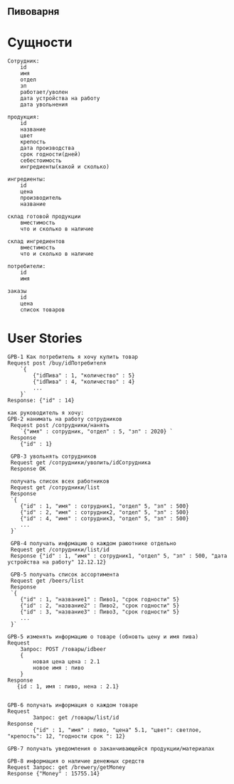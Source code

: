 ## Пивоварня

# Cущности

    Сотрудник:
        id
        имя
        отдел
        зп
        работает/уволен
        дата устройства на работу
        дата увольнения

    продукция:
        id
        название
        цвет
        крепость
        дата производства
        срок годности(дней)
        себестоимость
        ингредиенты(какой и сколько)
      
    ингредиенты:
        id
        цена
        производитель
        название
    
    склад готовой продукции
        вместимость
        что и сколько в наличие
        
    склад ингредиентов
        вместимость
        что и сколько в наличие
        
    потребители:
        id
        имя
        
    заказы
        id
        цена
        список товаров
 
# User Stories
    GPB-1 Как потребитель я хочу купить товар
    Request post /buy/idПотребителя
        `{
            {"idПива" : 1, "количество" : 5}
            {"idПива" : 4, "количество" : 4}
            ...
        }`
    Response: {"id" : 14}
    
    как руководитель я хочу:
    GPB-2 нанимать на работу сотрудников
     Request post /сотрудники/нанять
        `{"имя" : сотрудник, "отдел" : 5, "зп" : 2020} `
     Response 
        {"id" : 1}
     
     GPB-3 увольнять сотрудников
     Request get /сотрудники/уволить/idCотрудника
     Response OK
     
     получать список всех работников
     Request get /сотрудники/list
     Response 
     `{
        {"id" : 1, "имя" : сотрудник1, "отдел" 5, "зп" : 500}
        {"id" : 2, "имя" : сотрудник2, "отдел" 5, "зп" : 500}
        {"id" : 4, "имя" : сотрудник3, "отдел" 5, "зп" : 500}         
        ...
     }`
     
     GPB-4 получать инфрмацию о каждом раюотнике отдельно
     Request get /сотрудники/list/id
     Response {"id" : 1, "имя" : сотрудник1, "отдел" 5, "зп" : 500, "дата устройства на работу" 12.12.12}
     
     GPB-5 получать список ассортимента
     Request get /beers/list
     Response    
     `{
        {"id" : 1, "название1" : Пиво1, "срок годности" 5}      
        {"id" : 2, "название2" : Пиво2, "срок годности" 5}   
        {"id" : 3, "название3" : Пиво3, "срок годности" 5}       
        ...
     }`
    
    GPB-5 изменять информацию о товаре (обновть цену и имя пива)
    Request
    	Запрос: POST /товары/idbeer
    	{
    	    новая цена цена : 2.1
    	    новое имя : пиво
    	}
    Response
       {id : 1, имя : пиво, нена : 2.1}


    GPB-6 получать информация о каждом товаре
    Request
        	Запрос: get /товары/list/id
    Response 
            {"id" : 1, "имя" : пиво, "цена" 5.1, "цвет": светлое, "крепость": 12, "годности срок ": 12}
             
    GPB-7 получать уведомления о заканчивающейся продукции/материалах
   
    GPB-8 информация о наличие денежных средств
    Request Запрос: get /brewery/getMoney
    Response {"Money" : 15755.14}








